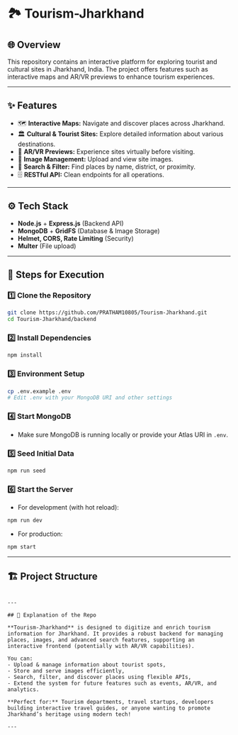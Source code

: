 # 🏞️ Tourism-Jharkhand

## 🌐 Overview

This repository contains an interactive platform for exploring tourist and cultural sites in Jharkhand, India. The project offers features such as interactive maps and AR/VR previews to enhance tourism experiences.

---

## ✨ Features

- 🗺️ **Interactive Maps:** Navigate and discover places across Jharkhand.
- 🏛️ **Cultural & Tourist Sites:** Explore detailed information about various destinations.
- 🌁 **AR/VR Previews:** Experience sites virtually before visiting.
- 📸 **Image Management:** Upload and view site images.
- 🔎 **Search & Filter:** Find places by name, district, or proximity.
- 🗄️ **RESTful API:** Clean endpoints for all operations.

---

## ⚙️ Tech Stack

- **Node.js** + **Express.js** (Backend API)
- **MongoDB** + **GridFS** (Database & Image Storage)
- **Helmet, CORS, Rate Limiting** (Security)
- **Multer** (File upload)

---

## 🚀 Steps for Execution

### 1️⃣ Clone the Repository

```bash
git clone https://github.com/PRATHAM10805/Tourism-Jharkhand.git
cd Tourism-Jharkhand/backend
```

### 2️⃣ Install Dependencies

```bash
npm install
```

### 3️⃣ Environment Setup

```bash
cp .env.example .env
# Edit .env with your MongoDB URI and other settings
```

### 4️⃣ Start MongoDB

- Make sure MongoDB is running locally or provide your Atlas URI in `.env`.

### 5️⃣ Seed Initial Data

```bash
npm run seed
```

### 6️⃣ Start the Server

- For development (with hot reload):

```bash
npm run dev
```

- For production:

```bash
npm start
```

---

## 🏗️ Project Structure

```

---

## 📖 Explanation of the Repo

**Tourism-Jharkhand** is designed to digitize and enrich tourism information for Jharkhand. It provides a robust backend for managing places, images, and advanced search features, supporting an interactive frontend (potentially with AR/VR capabilities).

You can:
- Upload & manage information about tourist spots,
- Store and serve images efficiently,
- Search, filter, and discover places using flexible APIs,
- Extend the system for future features such as events, AR/VR, and analytics.

**Perfect for:** Tourism departments, travel startups, developers building interactive travel guides, or anyone wanting to promote Jharkhand’s heritage using modern tech!

---